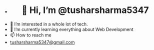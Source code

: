 - <h1 align="center">👋 Hi, I’m @tusharsharma5347</h1>
- 👀 I’m interested in a whole lot of tech.
- 🌱 I’m currently learning everything about Web Development
- 📫 How to reach me 
- tusharsharma5347@gmail.com

<!---
tusharsharma5347/tusharsharma5347 is a ✨ special ✨ repository because its `README.md` (this file) appears on your GitHub profile.
You can click the Preview link to take a look at your changes.
--->
